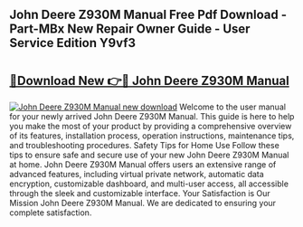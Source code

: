 ## John Deere Z930M Manual Free Pdf Download - Part-MBx New Repair Owner Guide - User Service Edition Y9vf3

# <h2><a href="http://bc26904.oget.top/?id=John+Deere+Z930M+Manual">🔗Download New 👉🔴 John Deere Z930M Manual</a></h2>

[![John Deere Z930M Manual new download](https://i.imgur.com/5g1atiW.png)](http://bc26904.oget.top/?id=John+Deere+Z930M+Manual)
Welcome to the user manual for your newly arrived John Deere Z930M Manual. This guide is here to help you make the most of your product by providing a comprehensive overview of its features, installation process, operation instructions, maintenance tips, and troubleshooting procedures. Safety Tips for Home Use Follow these tips to ensure safe and secure use of your new John Deere Z930M Manual at home. John Deere Z930M Manual offers users an extensive range of advanced features, including virtual private network, automatic data encryption, customizable dashboard, and multi-user access, all accessible through the sleek and customizable interface. Your Satisfaction is Our Mission John Deere Z930M Manual. We are dedicated to ensuring your complete satisfaction.
